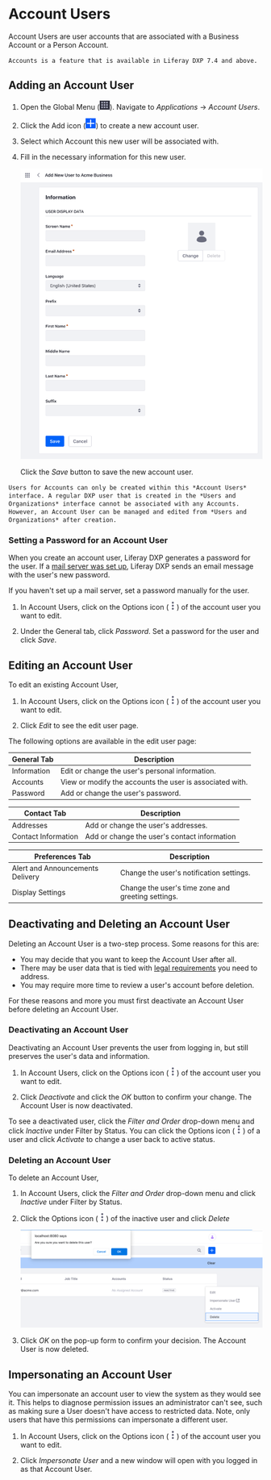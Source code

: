 # Account Users

Account Users are user accounts that are associated with a Business Account or a Person Account. 

```{note}
Accounts is a feature that is available in Liferay DXP 7.4 and above.
```

## Adding an Account User

1. Open the Global Menu (![Global Menu](../../images/icon-applications-menu.png)). Navigate to *Applications* &rarr; *Account Users*.

1. Click the Add icon (![Add icon](../../images/icon-add.png)) to create a new account user. 

1. Select which Account this new user will be associated with.

1. Fill in the necessary information for this new user.

    ![Fill in the account user's information.](./account-users/images/01.png)

    Click the *Save* button to save the new account user.

```{note}
Users for Accounts can only be created within this *Account Users* interface. A regular DXP user that is created in the *Users and Organizations* interface cannot be associated with any Accounts. However, an Account User can be managed and edited from *Users and Organizations* after creation.
```

### Setting a Password for an Account User

When you create an account user, Liferay DXP generates a password for the user. If a [mail server was set up](../../installation-and-upgrades/setting-up-liferay/configuring-mail/connecting-to-a-mail-server.md), Liferay DXP sends an email message with the user's new password.

If you haven't set up a mail server, set a password manually for the user.

1. In Account Users, click on the Options icon (![Options icon](../../images/icon-actions.png)) of the account user you want to edit.

1. Under the General tab, click *Password*. Set a password for the user and click *Save*.

## Editing an Account User

To edit an existing Account User,

1. In Account Users, click on the Options icon (![Options icon](../../images/icon-actions.png)) of the account user you want to edit.

1. Click *Edit* to see the edit user page.

The following options are available in the edit user page:

| General Tab | Description |
| --- | --- |
| Information | Edit or change the user's personal information. |
| Accounts | View or modify the accounts the user is associated with. |
| Password | Add or change the user's password. |

| Contact Tab | Description |
| --- | --- |
| Addresses | Add or change the user's addresses. |
| Contact Information | Add or change the user's contact information |

| Preferences Tab | Description |
| --- | --- |
| Alert and Announcements Delivery | Change the user's notification settings. |
| Display Settings | Change the user's time zone and greeting settings. |

## Deactivating and Deleting an Account User

Deleting an Account User is a two-step process. Some reasons for this are:

* You may decide that you want to keep the Account User after all.
* There may be user data that is tied with [legal requirements](./managing_user_data.html) you need to address. 
* You may require more time to review a user's account before deletion.

For these reasons and more you must first deactivate an Account User before deleting an Account User.

### Deactivating an Account User

Deactivating an Account User prevents the user from logging in, but still preserves the user's data and information. 

1. In Account Users, click on the Options icon (![Options icon](../../images/icon-actions.png)) of the account user you want to edit.

1. Click *Deactivate* and click the *OK* button to confirm your change. The Account User is now deactivated. 

To see a deactivated user, click the *Filter and Order* drop-down menu and click *Inactive* under Filter by Status. You can click the Options icon (![Options icon](../../images/icon-actions.png)) of a user and click *Activate* to change a user back to active status.

### Deleting an Account User

To delete an Account User,

1. In Account Users, click the *Filter and Order* drop-down menu and click *Inactive* under Filter by Status.

1. Click the Options icon (![Options icon](../../images/icon-actions.png)) of the inactive user and click *Delete*

    ![Select the inactive user and click Delete.](./account-users/images/02.png)

1. Click *OK* on the pop-up form to confirm your decision. The Account User is now deleted.

## Impersonating an Account User

You can impersonate an account user to view the system as they would see it. This helps to diagnose permission issues an administrator can't see, such as making sure a User doesn't have access to restricted data. Note, only users that have this permissions can impersonate a different user.

1. In Account Users, click on the Options icon (![Options icon](../../images/icon-actions.png)) of the account user you want to edit.

2. Click *Impersonate User* and a new window will open with you logged in as that Account User.